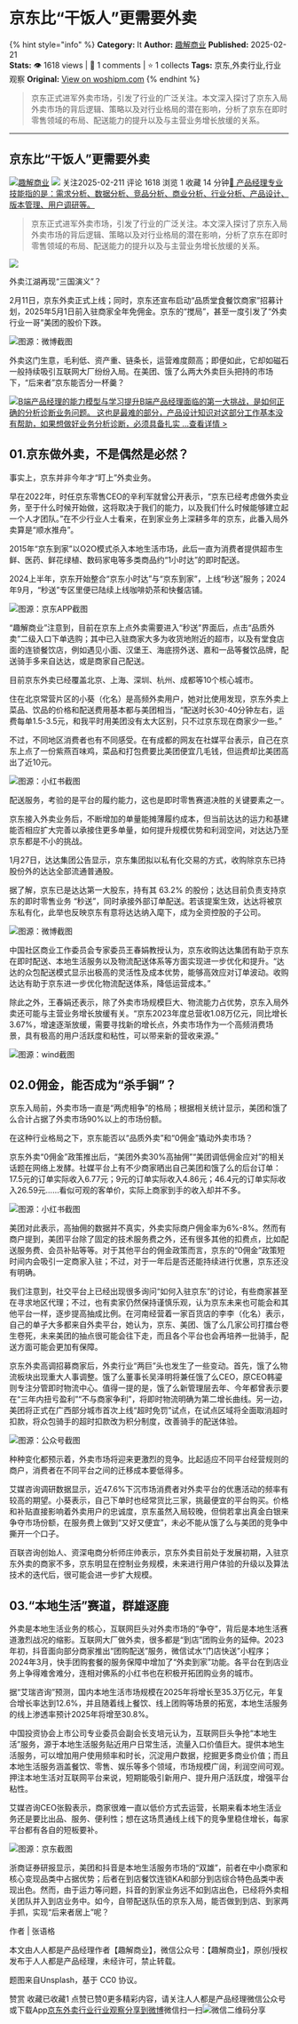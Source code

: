 # 京东比“干饭人”更需要外卖
{% hint style="info" %}
**Category:** It
**Author:** [趣解商业](https://www.woshipm.com/u/1531544)
**Published:** 2025-02-21  
**Stats:** 👁️ 1618 views | 💬 1 comments | ⭐ 1 collects
**Tags:** 京东,外卖行业,行业观察
**Original:** [View on woshipm.com](https://www.woshipm.com/it/6183098.html)
{% endhint %}
> 京东正式进军外卖市场，引发了行业的广泛关注。本文深入探讨了京东入局外卖市场的背后逻辑、策略以及对行业格局的潜在影响，分析了京东在即时零售领域的布局、配送能力的提升以及与主营业务增长放缓的关系。

---

## 京东比“干饭人”更需要外卖

[![](https://static.woshipm.com/view/woshipm_api_def_20230802110142_8006.png?imageView2/1/w/72/h/72/q/100)](https://www.woshipm.com/u/1531544)[趣解商业](https://www.woshipm.com/u/1531544) ![](https://static.woshipm.com/tag/1122_1@2x.png) 关注2025-02-211 评论 1618 浏览 1 收藏 14 分钟[🔗 产品经理专业技能指的是：需求分析、数据分析、竞品分析、商业分析、行业分析、产品设计、版本管理、用户调研等。](https://ke.qidianla.com/courses/90pm)

> 京东正式进军外卖市场，引发了行业的广泛关注。本文深入探讨了京东入局外卖市场的背后逻辑、策略以及对行业格局的潜在影响，分析了京东在即时零售领域的布局、配送能力的提升以及与主营业务增长放缓的关系。

![](https://image.woshipm.com/2024/12/10/6995ed7c-b6c1-11ef-abf9-00163e1bca14.png)

外卖江湖再现“三国演义”？

2月11日，京东外卖正式上线；同时，京东还宣布启动“品质堂食餐饮商家”招募计划，2025年5月1日前入驻商家全年免佣金。京东的“搅局”，甚至一度引发了“外卖行业一哥”美团的股价下跌。

![](https://image.woshipm.com/2025/02/18/57a4631a-ed66-11ef-8495-00163e09d72f.png)图源：微博截图

外卖这门生意，毛利低、资产重、链条长，运营难度颇高；即便如此，它却如磁石一般持续吸引互联网大厂纷纷入局。在美团、饿了么两大外卖巨头把持的市场下，“后来者”京东能否分一杯羹？

[![](https://image.woshipm.com/2023/08/02/1554eea8-30e3-11ee-88e7-00163e0b5ff3.png)B端产品经理的能力模型与学习提升B端产品经理面临的第一大挑战，是如何正确的分析诊断业务问题。 这也是最难的部分，产品设计知识对这部分工作基本没有帮助，如果想做好业务分析诊断，必须具备扎实 ...查看详情 >](https://ke.qidianla.com/courses/bcpm)

## 01.京东做外卖，不是偶然是必然？

事实上，京东并非今年才“盯上”外卖业务。

早在2022年，时任京东零售CEO的辛利军就曾公开表示，“京东已经考虑做外卖业务，至于什么时候开始做，这将取决于我们的能力，以及我们什么时候能够建立起一个人才团队。”在不少行业人士看来，在到家业务上深耕多年的京东，此番入局外卖算是“顺水推舟”。

2015年“京东到家”以O2O模式杀入本地生活市场，此后一直为消费者提供超市生鲜、医药、鲜花绿植、数码家电等多类商品约“1小时达”的即时配送。

2024上半年，京东开始整合“京东小时达”与“京东到家”，上线“秒送”服务；2024年9月，“秒送”专区里便已陆续上线咖啡奶茶和快餐店铺。

![](https://image.woshipm.com/2025/02/18/555f5c36-ed66-11ef-8495-00163e09d72f.png)图源：京东APP截图

“趣解商业”注意到，目前在京东上点外卖需要进入“秒送”界面后，点击“品质外卖”二级入口下单选购；其中已入驻商家大多为收货地附近的超市，以及有堂食店面的连锁餐饮店，例如遇见小面、汉堡王、海底捞外送、嘉和一品等餐饮品牌，配送骑手多来自达达，或是商家自己配送。

目前京东外卖已经覆盖北京、上海、深圳、杭州、成都等10个核心城市。

住在北京常营片区的小葵（化名）是高频外卖用户，她对比使用发现，京东外卖上菜品、饮品的价格和配送费用基本都与美团相当，“配送时长30-40分钟左右，运费每单1.5-3.5元，和我平时用美团没有太大区别，只不过京东现在商家少一些。”

不过，不同地区消费者也有不同感受。在有成都的网友在社媒平台表示，自己在京东上点了一份紫燕百味鸡，菜品和打包费要比美团便宜几毛钱，但运费却比美团高出了近10元。

![](https://image.woshipm.com/2025/02/18/58f88f16-ed66-11ef-8495-00163e09d72f.png)图源：小红书截图

配送服务，考验的是平台的履约能力，这也是即时零售赛道决胜的关键要素之一。

京东接入外卖业务后，不断增加的单量能摊薄履约成本，但当前达达的运力和基建能否相应扩大完善以承接住更多单量，如何提升规模优势和利润空间，对达达乃至京东都是不小的挑战。

1月27日，达达集团公告显示，京东集团拟以私有化交易的方式，收购除京东已持股份外的达达全部流通普通股。

据了解，京东已是达达第一大股东，持有其 63.2% 的股份；达达目前负责支持京东的即时零售业务 “秒送”，同时承接外部订单配送。若该提案生效，达达将被京东私有化，此举也反映京东有意将达达纳入麾下，成为全资控股的子公司。

![](https://image.woshipm.com/2025/02/18/59b3a36e-ed66-11ef-8495-00163e09d72f.png)图源：微博截图

中国社区商业工作委员会专家委员王春娟教授认为，京东收购达达集团有助于京东在即时配送、本地生活服务以及物流配送体系等方面实现进一步优化和提升。“达达的众包配送模式显示出极高的灵活性及成本优势，能够高效应对订单波动。收购达达有助于京东进一步优化物流配送体系，降低运营成本。”

除此之外，王春娟还表示，除了外卖市场规模巨大、物流能力占优势，京东入局外卖还可能与主营业务增长放缓有关。“京东2023年度总营收1.08万亿元，同比增长3.67%，增速逐渐放缓，需要寻找新的增长点，外卖市场作为一个高频消费场景，具有极高的用户活跃度和粘性，可以带来新的营收来源。”

![](https://image.woshipm.com/2025/02/18/5a457d66-ed66-11ef-8495-00163e09d72f.png)图源：wind截图

## 02.0佣金，能否成为“杀手锏”？

京东入局前，外卖市场一直是“两虎相争”的格局；根据相关统计显示，美团和饿了么合计占据了外卖市场90%以上的市场份额。

在这种行业格局之下，京东能否以“品质外卖”和“0佣金”撬动外卖市场？

京东外卖“0佣金”政策推出后，“美团外卖30%高抽佣”“美团调低佣金应对”的相关话题在网络上发酵。社媒平台上有不少商家晒出自己美团和饿了么的后台订单：17.5元的订单实际收入6.77元；9元的订单实际收入4.86元；46.4元的订单实际收入26.59元……看似可观的客单价，实际上商家到手的收入却并不多。

![](https://image.woshipm.com/2025/02/18/5af35a94-ed66-11ef-8495-00163e09d72f.png)图源：小红书截图

美团对此表示，高抽佣的数据并不真实，外卖实际商户佣金率为6%-8%。然而有商户提到，美团平台除了固定的技术服务费之外，还有很多其他的扣费点，比如配送服务费、会员补贴等等。对于其他平台的佣金政策而言，京东的“0佣金”政策短时间内会吸引一定商家入驻；不过，对于一年后是否还能持续进行优惠，京东还没有明确。

我们注意到，社交平台上已经出现很多询问“如何入驻京东”的讨论，有些商家甚至在寻求地区代理；不过，也有卖家仍然保持谨慎乐观，认为京东未来也可能会和其他平台一样，逐步提高抽成比例。在河南经营着一家百货店的李李（化名）表示，自己的单子大多都来自外卖平台，她认为，京东、美团、饿了么几家公司打擂台卷生卷死，未来美团的抽点很可能会往下走，而且各个平台也会再培养一批骑手，配送方面可能会更加有保障。

京东外卖高调招募商家后，外卖行业“两巨”头也发生了一些变动。首先，饿了么物流板块出现重大人事调整。饿了么董事长吴泽明将兼任饿了么CEO，原CEO韩鎏则专注分管即时物流中心。值得一提的是，饿了么新管理层去年、今年都曾表示要在“三年内扭亏盈利”“不与商家争利”，将即时物流明确为第二增长曲线。另一边，美团将正式在广西部分城市首次上线“超时免罚”试点，在试点区域将全面取消超时扣款，将众包骑手的超时扣款改为积分制度，改善骑手的配送体验。

![](https://image.woshipm.com/2025/02/18/5c6035e6-ed66-11ef-8495-00163e09d72f.png)图源：公众号截图

种种变化都预示着，外卖市场将迎来更激烈的竞争。比起适应不同平台经营规则的商户，消费者在不同平台之间的迁移成本要低得多。

艾媒咨询调研数据显示，近47.6%下沉市场消费者对外卖平台的优惠活动的频率有较高的期望。小葵表示，自己下单时也经常货比三家，挑最便宜的平台购买。价格和补贴直接影响着外卖用户的忠诚度，京东虽然入局较晚，但倘若拿出真金白银来争夺市场份额，在服务费上做到“又好又便宜”，未必不能从饿了么与美团的竞争中撕开一个口子。

百联咨询创始人、资深电商分析师庄帅表示，京东外卖目前处于发展初期，入驻京东外卖的商家不多，京东明显在控制业务规模，未来进行用户体验的升级以及算法技术的迭代后，很可能会进一步扩大规模。

## 03.“本地生活”赛道，群雄逐鹿

外卖是本地生活业务的核心，互联网巨头对外卖市场的“争夺”，背后是本地生活赛道激烈战况的缩影。互联网大厂做外卖，很多都是“到店”团购业务的延伸。2023年初，抖音面向部分商家推出“团购配送”服务，微信试水“门店快送”小程序；2024年3月，快手团购套餐的服务保障中增加了“外卖到家”功能。各平台在到店业务上争得难舍难分，连相对佛系的小红书也在积极开拓团购业务的城市。

据“艾瑞咨询”预测，国内本地生活市场规模在2025年将增长至35.3万亿元，年复合增长率达到12.6%，并且随着线上餐饮、线上团购等场景的拓宽，本地生活服务的线上渗透率预计2025年将增至30.8%。

中国投资协会上市公司专业委员会副会长支培元认为，互联网巨头争抢“本地生活”服务，源于本地生活服务贴近用户日常生活，流量入口价值巨大。提供本地生活服务，可以增加用户使用频率和时长，沉淀用户数据，挖掘更多商业价值；而且本地生活服务涵盖餐饮、零售、娱乐等多个领域，市场规模广阔，利润空间可观。押注本地生活对互联网平台来说，短期能吸引新用户、提升用户活跃度，增强平台粘性。

艾媒咨询CEO张毅表示，商家很难一直以低价方式去运营，长期来看本地生活业务还是要比出品、服务、便利性；想在这场贯通线上线下的竞争里稳住增长，每家平台都有各自的短板要补。

![](https://image.woshipm.com/2025/02/18/5656d18c-ed66-11ef-8495-00163e09d72f.png)图源：京东截图

浙商证券研报显示，美团和抖音是本地生活服务市场的“双雄”，前者在中小商家和核心变现品类中占据优势；后者在到店餐饮连锁KA和部分到店综合特色品类中表现出色。然而，由于运力等问题，抖音的到家业务远不如到店出色，已经将外卖相关团队并入到店业务中。如今，自带配送队伍的京东入局，能否做到到店、到家两手抓，实现“后来者居上”呢？

作者 | 张语格

本文由人人都是产品经理作者【趣解商业】，微信公众号：【趣解商业】，原创/授权 发布于人人都是产品经理，未经许可，禁止转载。

题图来自Unsplash，基于 CC0 协议。

赞赏 收藏已收藏1 点赞已赞0更多精彩内容，请关注人人都是产品经理微信公众号或下载App[京东](https://www.woshipm.com/tag/%e4%ba%ac%e4%b8%9c)[外卖行业](https://www.woshipm.com/tag/%e5%a4%96%e5%8d%96%e8%a1%8c%e4%b8%9a)[行业观察](https://www.woshipm.com/tag/%e8%a1%8c%e4%b8%9a%e8%a7%82%e5%af%9f)[分享到微博](https://service.weibo.com/share/share.php?appkey=2775287854&title=京东比“干饭人”更需要外卖&url=https://www.woshipm.com/it/6183098.html&pic=https://image.woshipm.com/2024/12/10/6995ed7c-b6c1-11ef-abf9-00163e1bca14.png)微信扫一扫![微信二维码](https://api.pwmqr.com/qrcode/create/?url=https://www.woshipm.com/it/6183098.html)分享